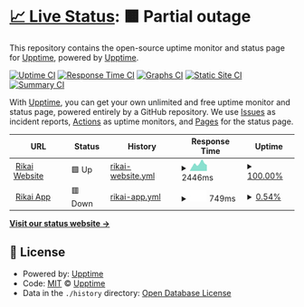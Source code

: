 # [📈 Live Status](https://status.rikai.dev): <!--live status--> **🟧 Partial outage**

This repository contains the open-source uptime monitor and status page for [Upptime](https://upptime.js.org), powered by [Upptime](https://github.com/upptime/upptime).

[![Uptime CI](https://github.com/rikaisolutions/status/workflows/Uptime%20CI/badge.svg)](https://github.com/rikaisolutions/status/actions?query=workflow%3A%22Uptime+CI%22)
[![Response Time CI](https://github.com/rikaisolutions/status/workflows/Response%20Time%20CI/badge.svg)](https://github.com/rikaisolutions/status/actions?query=workflow%3A%22Response+Time+CI%22)
[![Graphs CI](https://github.com/rikaisolutions/status/workflows/Graphs%20CI/badge.svg)](https://github.com/rikaisolutions/status/actions?query=workflow%3A%22Graphs+CI%22)
[![Static Site CI](https://github.com/rikaisolutions/status/workflows/Static%20Site%20CI/badge.svg)](https://github.com/rikaisolutions/status/actions?query=workflow%3A%22Static+Site+CI%22)
[![Summary CI](https://github.com/rikaisolutions/status/workflows/Summary%20CI/badge.svg)](https://github.com/rikaisolutions/status/actions?query=workflow%3A%22Summary+CI%22)

With [Upptime](https://upptime.js.org), you can get your own unlimited and free uptime monitor and status page, powered entirely by a GitHub repository. We use [Issues](https://github.com/upptime/upptime/issues) as incident reports, [Actions](https://github.com/rikaisolutions/status/actions) as uptime monitors, and [Pages](https://status.rikai.dev) for the status page.

<!--start: status pages-->
<!-- This summary is generated by Upptime (https://github.com/upptime/upptime) -->
<!-- Do not edit this manually, your changes will be overwritten -->
<!-- prettier-ignore -->
| URL | Status | History | Response Time | Uptime |
| --- | ------ | ------- | ------------- | ------ |
| <img alt="" src="https://icons.duckduckgo.com/ip3/www.rikai.ch.ico" height="13"> [Rikai Website](https://www.rikai.ch) | 🟩 Up | [rikai-website.yml](https://github.com/rikaisolutions/status/commits/HEAD/history/rikai-website.yml) | <details><summary><img alt="Response time graph" src="./graphs/rikai-website/response-time-week.png" height="20"> 2446ms</summary><br><a href="https://status.rikai.dev/history/rikai-website"><img alt="Response time 2753" src="https://img.shields.io/endpoint?url=https%3A%2F%2Fraw.githubusercontent.com%2Frikaisolutions%2Fstatus%2FHEAD%2Fapi%2Frikai-website%2Fresponse-time.json"></a><br><a href="https://status.rikai.dev/history/rikai-website"><img alt="24-hour response time 2080" src="https://img.shields.io/endpoint?url=https%3A%2F%2Fraw.githubusercontent.com%2Frikaisolutions%2Fstatus%2FHEAD%2Fapi%2Frikai-website%2Fresponse-time-day.json"></a><br><a href="https://status.rikai.dev/history/rikai-website"><img alt="7-day response time 2446" src="https://img.shields.io/endpoint?url=https%3A%2F%2Fraw.githubusercontent.com%2Frikaisolutions%2Fstatus%2FHEAD%2Fapi%2Frikai-website%2Fresponse-time-week.json"></a><br><a href="https://status.rikai.dev/history/rikai-website"><img alt="30-day response time 2575" src="https://img.shields.io/endpoint?url=https%3A%2F%2Fraw.githubusercontent.com%2Frikaisolutions%2Fstatus%2FHEAD%2Fapi%2Frikai-website%2Fresponse-time-month.json"></a><br><a href="https://status.rikai.dev/history/rikai-website"><img alt="1-year response time 2849" src="https://img.shields.io/endpoint?url=https%3A%2F%2Fraw.githubusercontent.com%2Frikaisolutions%2Fstatus%2FHEAD%2Fapi%2Frikai-website%2Fresponse-time-year.json"></a></details> | <details><summary><a href="https://status.rikai.dev/history/rikai-website">100.00%</a></summary><a href="https://status.rikai.dev/history/rikai-website"><img alt="All-time uptime 99.91%" src="https://img.shields.io/endpoint?url=https%3A%2F%2Fraw.githubusercontent.com%2Frikaisolutions%2Fstatus%2FHEAD%2Fapi%2Frikai-website%2Fuptime.json"></a><br><a href="https://status.rikai.dev/history/rikai-website"><img alt="24-hour uptime 100.00%" src="https://img.shields.io/endpoint?url=https%3A%2F%2Fraw.githubusercontent.com%2Frikaisolutions%2Fstatus%2FHEAD%2Fapi%2Frikai-website%2Fuptime-day.json"></a><br><a href="https://status.rikai.dev/history/rikai-website"><img alt="7-day uptime 100.00%" src="https://img.shields.io/endpoint?url=https%3A%2F%2Fraw.githubusercontent.com%2Frikaisolutions%2Fstatus%2FHEAD%2Fapi%2Frikai-website%2Fuptime-week.json"></a><br><a href="https://status.rikai.dev/history/rikai-website"><img alt="30-day uptime 100.00%" src="https://img.shields.io/endpoint?url=https%3A%2F%2Fraw.githubusercontent.com%2Frikaisolutions%2Fstatus%2FHEAD%2Fapi%2Frikai-website%2Fuptime-month.json"></a><br><a href="https://status.rikai.dev/history/rikai-website"><img alt="1-year uptime 99.93%" src="https://img.shields.io/endpoint?url=https%3A%2F%2Fraw.githubusercontent.com%2Frikaisolutions%2Fstatus%2FHEAD%2Fapi%2Frikai-website%2Fuptime-year.json"></a></details>
| <img alt="" src="https://icons.duckduckgo.com/ip3/app.rikai.ch.ico" height="13"> [Rikai App](https://app.rikai.ch) | 🟥 Down | [rikai-app.yml](https://github.com/rikaisolutions/status/commits/HEAD/history/rikai-app.yml) | <details><summary><img alt="Response time graph" src="./graphs/rikai-app/response-time-week.png" height="20"> 749ms</summary><br><a href="https://status.rikai.dev/history/rikai-app"><img alt="Response time 754" src="https://img.shields.io/endpoint?url=https%3A%2F%2Fraw.githubusercontent.com%2Frikaisolutions%2Fstatus%2FHEAD%2Fapi%2Frikai-app%2Fresponse-time.json"></a><br><a href="https://status.rikai.dev/history/rikai-app"><img alt="24-hour response time 749" src="https://img.shields.io/endpoint?url=https%3A%2F%2Fraw.githubusercontent.com%2Frikaisolutions%2Fstatus%2FHEAD%2Fapi%2Frikai-app%2Fresponse-time-day.json"></a><br><a href="https://status.rikai.dev/history/rikai-app"><img alt="7-day response time 749" src="https://img.shields.io/endpoint?url=https%3A%2F%2Fraw.githubusercontent.com%2Frikaisolutions%2Fstatus%2FHEAD%2Fapi%2Frikai-app%2Fresponse-time-week.json"></a><br><a href="https://status.rikai.dev/history/rikai-app"><img alt="30-day response time 749" src="https://img.shields.io/endpoint?url=https%3A%2F%2Fraw.githubusercontent.com%2Frikaisolutions%2Fstatus%2FHEAD%2Fapi%2Frikai-app%2Fresponse-time-month.json"></a><br><a href="https://status.rikai.dev/history/rikai-app"><img alt="1-year response time 811" src="https://img.shields.io/endpoint?url=https%3A%2F%2Fraw.githubusercontent.com%2Frikaisolutions%2Fstatus%2FHEAD%2Fapi%2Frikai-app%2Fresponse-time-year.json"></a></details> | <details><summary><a href="https://status.rikai.dev/history/rikai-app">0.54%</a></summary><a href="https://status.rikai.dev/history/rikai-app"><img alt="All-time uptime 80.20%" src="https://img.shields.io/endpoint?url=https%3A%2F%2Fraw.githubusercontent.com%2Frikaisolutions%2Fstatus%2FHEAD%2Fapi%2Frikai-app%2Fuptime.json"></a><br><a href="https://status.rikai.dev/history/rikai-app"><img alt="24-hour uptime 3.80%" src="https://img.shields.io/endpoint?url=https%3A%2F%2Fraw.githubusercontent.com%2Frikaisolutions%2Fstatus%2FHEAD%2Fapi%2Frikai-app%2Fuptime-day.json"></a><br><a href="https://status.rikai.dev/history/rikai-app"><img alt="7-day uptime 0.54%" src="https://img.shields.io/endpoint?url=https%3A%2F%2Fraw.githubusercontent.com%2Frikaisolutions%2Fstatus%2FHEAD%2Fapi%2Frikai-app%2Fuptime-week.json"></a><br><a href="https://status.rikai.dev/history/rikai-app"><img alt="30-day uptime 0.00%" src="https://img.shields.io/endpoint?url=https%3A%2F%2Fraw.githubusercontent.com%2Frikaisolutions%2Fstatus%2FHEAD%2Fapi%2Frikai-app%2Fuptime-month.json"></a><br><a href="https://status.rikai.dev/history/rikai-app"><img alt="1-year uptime 50.38%" src="https://img.shields.io/endpoint?url=https%3A%2F%2Fraw.githubusercontent.com%2Frikaisolutions%2Fstatus%2FHEAD%2Fapi%2Frikai-app%2Fuptime-year.json"></a></details>

<!--end: status pages-->

[**Visit our status website →**](https://status.rikai.dev)

## 📄 License

- Powered by: [Upptime](https://github.com/upptime/upptime)
- Code: [MIT](./LICENSE) © [Upptime](https://upptime.js.org)
- Data in the `./history` directory: [Open Database License](https://opendatacommons.org/licenses/odbl/1-0/)
